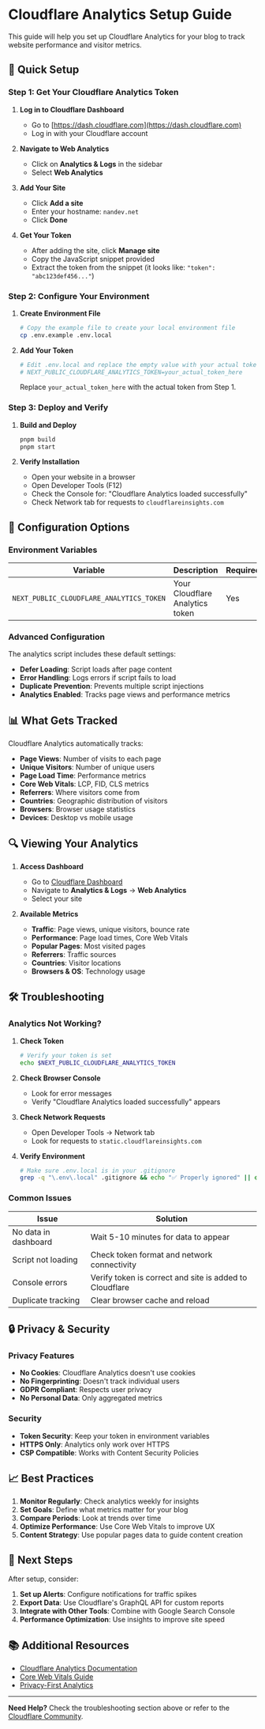 # Cloudflare Analytics Setup Guide

This guide will help you set up Cloudflare Analytics for your blog to track website performance and visitor metrics.

## 🚀 Quick Setup

### Step 1: Get Your Cloudflare Analytics Token

1. **Log in to Cloudflare Dashboard**

   - Go to [https://dash.cloudflare.com](https://dash.cloudflare.com)
   - Log in with your Cloudflare account

2. **Navigate to Web Analytics**

   - Click on **Analytics & Logs** in the sidebar
   - Select **Web Analytics**

3. **Add Your Site**

   - Click **Add a site**
   - Enter your hostname: `nandev.net`
   - Click **Done**

4. **Get Your Token**
   - After adding the site, click **Manage site**
   - Copy the JavaScript snippet provided
   - Extract the token from the snippet (it looks like: `"token": "abc123def456..."`)

### Step 2: Configure Your Environment

1. **Create Environment File**

   ```bash
   # Copy the example file to create your local environment file
   cp .env.example .env.local
   ```

2. **Add Your Token**

   ```bash
   # Edit .env.local and replace the empty value with your actual token
   # NEXT_PUBLIC_CLOUDFLARE_ANALYTICS_TOKEN=your_actual_token_here
   ```

   Replace `your_actual_token_here` with the actual token from Step 1.

### Step 3: Deploy and Verify

1. **Build and Deploy**

   ```bash
   pnpm build
   pnpm start
   ```

2. **Verify Installation**
   - Open your website in a browser
   - Open Developer Tools (F12)
   - Check the Console for: "Cloudflare Analytics loaded successfully"
   - Check Network tab for requests to `cloudflareinsights.com`

## 🔧 Configuration Options

### Environment Variables

| Variable                                 | Description                     | Required |
| ---------------------------------------- | ------------------------------- | -------- |
| `NEXT_PUBLIC_CLOUDFLARE_ANALYTICS_TOKEN` | Your Cloudflare Analytics token | Yes      |

### Advanced Configuration

The analytics script includes these default settings:

- **Defer Loading**: Script loads after page content
- **Error Handling**: Logs errors if script fails to load
- **Duplicate Prevention**: Prevents multiple script injections
- **Analytics Enabled**: Tracks page views and performance metrics

## 📊 What Gets Tracked

Cloudflare Analytics automatically tracks:

- **Page Views**: Number of visits to each page
- **Unique Visitors**: Number of unique users
- **Page Load Time**: Performance metrics
- **Core Web Vitals**: LCP, FID, CLS metrics
- **Referrers**: Where visitors come from
- **Countries**: Geographic distribution of visitors
- **Browsers**: Browser usage statistics
- **Devices**: Desktop vs mobile usage

## 🔍 Viewing Your Analytics

1. **Access Dashboard**

   - Go to [Cloudflare Dashboard](https://dash.cloudflare.com)
   - Navigate to **Analytics & Logs** → **Web Analytics**
   - Select your site

2. **Available Metrics**
   - **Traffic**: Page views, unique visitors, bounce rate
   - **Performance**: Page load times, Core Web Vitals
   - **Popular Pages**: Most visited pages
   - **Referrers**: Traffic sources
   - **Countries**: Visitor locations
   - **Browsers & OS**: Technology usage

## 🛠️ Troubleshooting

### Analytics Not Working?

1. **Check Token**

   ```bash
   # Verify your token is set
   echo $NEXT_PUBLIC_CLOUDFLARE_ANALYTICS_TOKEN
   ```

2. **Check Browser Console**

   - Look for error messages
   - Verify "Cloudflare Analytics loaded successfully" appears

3. **Check Network Requests**

   - Open Developer Tools → Network tab
   - Look for requests to `static.cloudflareinsights.com`

4. **Verify Environment**
   ```bash
   # Make sure .env.local is in your .gitignore
   grep -q "\.env\.local" .gitignore && echo "✅ Properly ignored" || echo "❌ Add .env.local to .gitignore"
   ```

### Common Issues

| Issue                | Solution                                                |
| -------------------- | ------------------------------------------------------- |
| No data in dashboard | Wait 5-10 minutes for data to appear                    |
| Script not loading   | Check token format and network connectivity             |
| Console errors       | Verify token is correct and site is added to Cloudflare |
| Duplicate tracking   | Clear browser cache and reload                          |

## 🔒 Privacy & Security

### Privacy Features

- **No Cookies**: Cloudflare Analytics doesn't use cookies
- **No Fingerprinting**: Doesn't track individual users
- **GDPR Compliant**: Respects user privacy
- **No Personal Data**: Only aggregated metrics

### Security

- **Token Security**: Keep your token in environment variables
- **HTTPS Only**: Analytics only work over HTTPS
- **CSP Compatible**: Works with Content Security Policies

## 📈 Best Practices

1. **Monitor Regularly**: Check analytics weekly for insights
2. **Set Goals**: Define what metrics matter for your blog
3. **Compare Periods**: Look at trends over time
4. **Optimize Performance**: Use Core Web Vitals to improve UX
5. **Content Strategy**: Use popular pages data to guide content creation

## 🚀 Next Steps

After setup, consider:

1. **Set up Alerts**: Configure notifications for traffic spikes
2. **Export Data**: Use Cloudflare's GraphQL API for custom reports
3. **Integrate with Other Tools**: Combine with Google Search Console
4. **Performance Optimization**: Use insights to improve site speed

## 📚 Additional Resources

- [Cloudflare Analytics Documentation](https://developers.cloudflare.com/web-analytics/)
- [Core Web Vitals Guide](https://web.dev/vitals/)
- [Privacy-First Analytics](https://blog.cloudflare.com/privacy-first-web-analytics/)

---

**Need Help?** Check the troubleshooting section above or refer to the [Cloudflare Community](https://community.cloudflare.com/).
